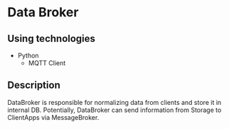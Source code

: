 # Data Broker

## Using technologies

- Python
    - MQTT Client

## Description

DataBroker is responsible for normalizing data from clients and store it in internal DB. Potentially, 
DataBroker can send information from Storage to ClientApps via MessageBroker.